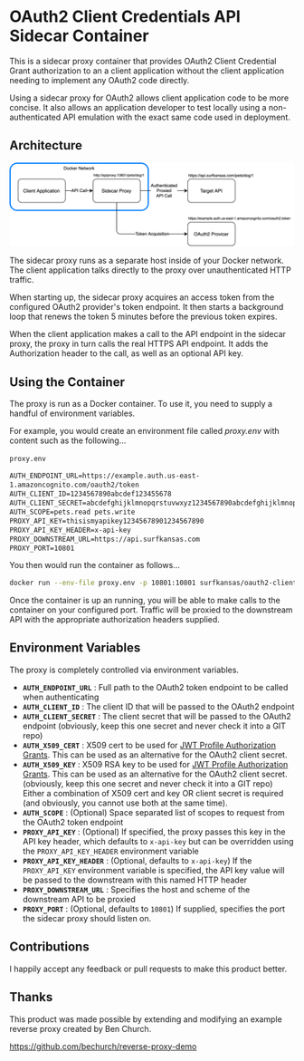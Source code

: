 # OAuth2 Client Credentials API Sidecar Container

This is a sidecar proxy container that provides OAuth2 Client Credential Grant authorization to an a client application without the client application needing to implement any OAuth2 code directly.

Using a sidecar proxy for OAuth2 allows client application code to be more concise.  It also allows an application developer to test locally using a non-authenticated API emulation with the exact same code used in deployment.

## Architecture

![](doc/architecture.png)

The sidecar proxy runs as a separate host inside of your Docker network.  The client application talks directly to the proxy over unauthenticated HTTP traffic.

When starting up, the sidecar proxy acquires an access token from the configured OAuth2 provider's token endpoint.  It then starts a background loop that
renews the token 5 minutes before the previous token expires.

When the client application makes a call to the API endpoint in the sidecar proxy, the proxy in turn calls the real HTTPS API endpoint.  It adds the Authorization header to the call, as well as an optional API key.  

## Using the Container

The proxy is run as a Docker container. To use it, you need to supply a handful of environment variables.

For example, you would create an environment file called *proxy.env* with content such as the following...

```proxy.env```
```
AUTH_ENDPOINT_URL=https://example.auth.us-east-1.amazoncognito.com/oauth2/token
AUTH_CLIENT_ID=1234567890abcdef123455678
AUTH_CLIENT_SECRET=abcdefghijklmnopqrstuvwxyz1234567890abcdefghijklmnop
AUTH_SCOPE=pets.read pets.write
PROXY_API_KEY=thisismyapikey12345678901234567890
PROXY_API_KEY_HEADER=x-api-key
PROXY_DOWNSTREAM_URL=https://api.surfkansas.com
PROXY_PORT=10801
```

You then would run the container as follows...

```bash
docker run --env-file proxy.env -p 10801:10801 surfkansas/oauth2-client-credentials-api-sidecar
```

Once the container is up an running, you will be able to make calls to the container on your configured port.  Traffic will be proxied to the downstream API with the appropriate authorization headers supplied.

## Environment Variables

The proxy is completely controlled via environment variables. 

* **`AUTH_ENDPOINT_URL`** : Full path to the OAuth2 token endpoint to be called when authenticating
* **`AUTH_CLIENT_ID`** : The client ID that will be passed to the OAuth2 endpoint
* **`AUTH_CLIENT_SECRET`** : The client secret that will be passed to the OAuth2 endpoint (obviously, keep this one secret and never check it into a GIT repo)
* **`AUTH_X509_CERT`** : X509 cert to be used for [JWT Profile Authorization Grants](https://tools.ietf.org/html/rfc7523). This can be used as an alternative for the OAuth2 client secret.
* **`AUTH_X509_KEY`** : X509 RSA key to be used for [JWT Profile Authorization Grants](https://tools.ietf.org/html/rfc7523). This can be used as an alternative for the OAuth2 client secret. (obviously, keep this one secret and never check it into a GIT repo) Either a combination of X509 cert and key OR client secret is required (and obviously, you cannot use both at the same time).
* **`AUTH_SCOPE`** : (Optional) Space separated list of scopes to request from the OAuth2 token endpoint
* **`PROXY_API_KEY`** : (Optional) If specified, the proxy passes this key in the API key header, which defaults to `x-api-key` but can be overridden using the `PROXY_API_KEY_HEADER` environment variable
* **`PROXY_API_KEY_HEADER`** : (Optional, defaults to `x-api-key`) If the `PROXY_API_KEY` environment variable is specified, the API key value will be passed to the downstream with this named HTTP header
* **`PROXY_DOWNSTREAM_URL`** : Specifies the host and scheme of the downstream API to be proxied
* **`PROXY_PORT`** : (Optional, defaults to `10801`) If supplied, specifies the port the sidecar proxy should listen on.

## Contributions

I happily accept any feedback or pull requests to make this product better.

## Thanks

This product was made possible by extending and modifying an example reverse proxy created by Ben Church.

https://github.com/bechurch/reverse-proxy-demo
